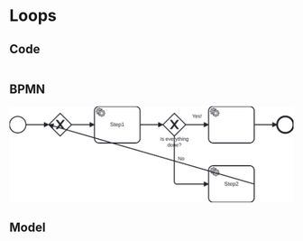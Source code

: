 # Loops

## Code
```scala file=./main/scala/workflows4s/example/docs/LoopExample.scala start=start_loop end=end_loop
```

## BPMN

![handle-error-with.svg](/../../workflows4s-example/src/test/resources/docs/loop.svg)

## Model
```json file=./test/resources/docs/loop.json
```
